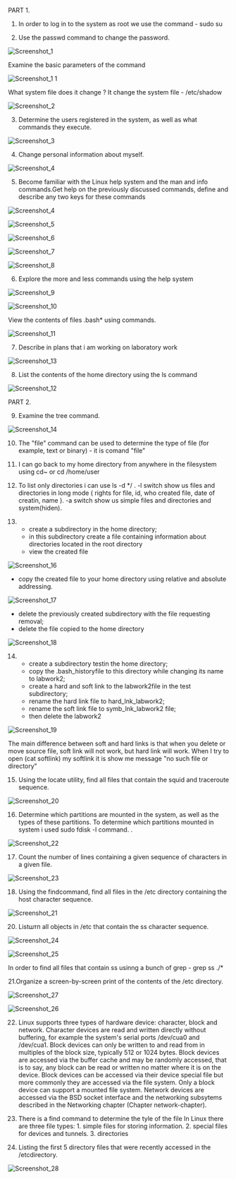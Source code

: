 PART 1.

1. In order to log in to the system as root we use the command - sudo su

2. Use the passwd command to change the password.

![Screenshot_1](https://user-images.githubusercontent.com/93934367/148284833-f26b40cf-92a2-459e-8a22-5974afb4cea9.png)

Examine the basic parameters of the command

![Screenshot_1 1](https://user-images.githubusercontent.com/93934367/148284873-1c68967b-b02f-4568-9496-5acb7dd46ec8.png)

 What system file does it change ? It change the system file - /etc/shadow
 
 ![Screenshot_2](https://user-images.githubusercontent.com/93934367/148285084-264a363c-b0d0-4b0a-b157-f34d94f5bfcd.png)

3. Determine the users registered in the system, as well as what commands they execute.

![Screenshot_3](https://user-images.githubusercontent.com/93934367/148285207-67978c34-0733-41d4-b9d5-ec025645a715.png)

4. Change personal information about myself.

![Screenshot_4](https://user-images.githubusercontent.com/93934367/148285361-3db3694d-4735-4a10-a305-e86dbf355b14.png)

5. Become familiar with the Linux help system and the man and info commands.Get help on the previously discussed commands, define and describe any two keys for these commands

![Screenshot_4](https://user-images.githubusercontent.com/93934367/148285502-87ac6d1f-ef10-451d-a576-3bd5690c6175.png)

![Screenshot_5](https://user-images.githubusercontent.com/93934367/148285513-14bf0492-ae5a-4e59-b9dc-d6377a45a64b.png)

![Screenshot_6](https://user-images.githubusercontent.com/93934367/148285519-4e2e5d07-b71b-49be-bf41-e4b00de0a188.png)

![Screenshot_7](https://user-images.githubusercontent.com/93934367/148285548-c14ce107-ea93-4d67-ae95-8a09da478aa8.png)

![Screenshot_8](https://user-images.githubusercontent.com/93934367/148285580-9eb8558a-ec51-4463-a34c-4fc6d29fa957.png)

6. Explore the more and less commands using the help system

![Screenshot_9](https://user-images.githubusercontent.com/93934367/148285652-db207126-3b4a-48d9-be35-08f3ec5631a9.png)

![Screenshot_10](https://user-images.githubusercontent.com/93934367/148285659-2e1510c7-387e-412b-bcf1-f5a7b53a6f2b.png)

View the contents of files .bash* using commands.

![Screenshot_11](https://user-images.githubusercontent.com/93934367/148285776-a81c2cdd-84a8-4d2c-a17f-280645ae592b.png)

7. Describe in plans that i am working on laboratory work 

![Screenshot_13](https://user-images.githubusercontent.com/93934367/148285932-c144db0d-20e8-4de6-9169-b1cc4c40fb2b.png)

8. List the contents of the home directory using the ls command

![Screenshot_12](https://user-images.githubusercontent.com/93934367/148286012-539cdad7-c4dd-465b-9683-2d09bf9e9857.png)

PART 2.

9. Examine the tree command.

![Screenshot_14](https://user-images.githubusercontent.com/93934367/148286564-60b22388-d09a-4262-8cf5-55bd7b163e06.png)

10. The "file" command can be used to determine the type of file (for example, text or binary) - it is comand "file"

11. I can go back to my home directory from anywhere in the filesystem using cd~ or cd /home/user

12. To list only directories i can use ls -d */ . 
 -l switch show us files and directories in long mode ( rights for file, id, who created file, date of creatin, name ).
 -a switch show us simple files and directories and system(hiden).

13. -  create a subdirectory in the home directory;
    -  in this subdirectory create a file containing information about directories located in the root directory
    -  view the created file

![Screenshot_16](https://user-images.githubusercontent.com/93934367/148287278-60d2ac0f-04cd-405c-a39a-49b3c0059ad8.png)

   - copy the created file to your home directory using relative and absolute addressing.

![Screenshot_17](https://user-images.githubusercontent.com/93934367/148287455-0d424cbd-7edc-47ac-906a-cc33de73917f.png)

   -  delete the previously created subdirectory with the file requesting removal;
   -  delete the file copied to the home directory

![Screenshot_18](https://user-images.githubusercontent.com/93934367/148287700-59e1cca0-94a9-45b2-9f28-36aa44d68241.png)

14. -  create a subdirectory testin the home directory;
    -  copy the .bash_historyfile to this directory while changing its name to labwork2;
    -  create a hard and soft link to the labwork2file in the test subdirectory; 
    -  rename the hard link file to hard_lnk_labwork2;
    -  rename the soft link file to symb_lnk_labwork2 file; 
    -  then delete the labwork2

![Screenshot_19](https://user-images.githubusercontent.com/93934367/148288066-f70144ed-3f6e-4ca8-8488-9120811164cf.png)
 
The main difference between soft and hard links is that when you delete or move source file, soft link will not work, but hard link will work.
When I try to open (cat softlink) my softlink it is show me message "no such file or directory"

15. Using the locate utility, find all files that contain the squid and traceroute sequence.

![Screenshot_20](https://user-images.githubusercontent.com/93934367/148301160-bf4be1a3-7430-4115-808b-d642b460bf91.png)

16. Determine which partitions are mounted in the system, as well as the types of these partitions.
To determine which partitions mounted in system i used sudo fdisk -l command. .

![Screenshot_22](https://user-images.githubusercontent.com/93934367/148578167-f040e9be-4e95-4117-866a-3a8ec5bca916.png)

17. Count the number of lines containing a given sequence of characters in a given file.

![Screenshot_23](https://user-images.githubusercontent.com/93934367/148578149-6a0f6854-d8c8-4c32-9e10-248d6bd1496a.png)

18. Using the findcommand, find all files in the /etc directory containing the host character sequence.

![Screenshot_21](https://user-images.githubusercontent.com/93934367/148301342-241e57d7-a6b8-4cc7-b639-47bd7cf128c9.png)

20. Listштп all objects in /etc that contain the ss character sequence.

![Screenshot_24](https://user-images.githubusercontent.com/93934367/148578374-bbd08ca6-a76f-4f94-a2ce-f36b0b7eff50.png)

![Screenshot_25](https://user-images.githubusercontent.com/93934367/148578447-2b97012d-0c42-4707-a377-394de7009b9f.png)

In order to find all files that contain ss usinng  a bunch of grep - grep ss ./*

21.Organize a screen-by-screen print of the contents of the /etc directory.

![Screenshot_27](https://user-images.githubusercontent.com/93934367/148579290-02495d80-4ff4-48e7-b6b3-124c0a673a3c.png)

![Screenshot_26](https://user-images.githubusercontent.com/93934367/148579145-a099dfad-d2d1-4305-824d-e6c1ee49ac62.png)

22. Linux supports three types of hardware device: character, block and network. Character devices are read and written directly without buffering, for example the system's serial ports /dev/cua0 and /dev/cua1. Block devices can only be written to and read from in multiples of the block size, typically 512 or 1024 bytes. Block devices are accessed via the buffer cache and may be randomly accessed, that is to say, any block can be read or written no matter where it is on the device. Block devices can be accessed via their device special file but more commonly they are accessed via the file system. Only a block device can support a mounted file system. Network devices are accessed via the BSD socket interface and the networking subsytems described in the Networking chapter (Chapter network-chapter).

23. There is a find command to determine the tyle of the file In Linux there are three file types: 1. simple files for storing information. 2. special files for devices and tunnels. 3. directories

24. Listing the first 5 directory files that were recently accessed in the /etcdirectory. 

![Screenshot_28](https://user-images.githubusercontent.com/93934367/148579596-044ff5d3-dbc5-4e6c-8b0d-bf82c2f41248.png)




